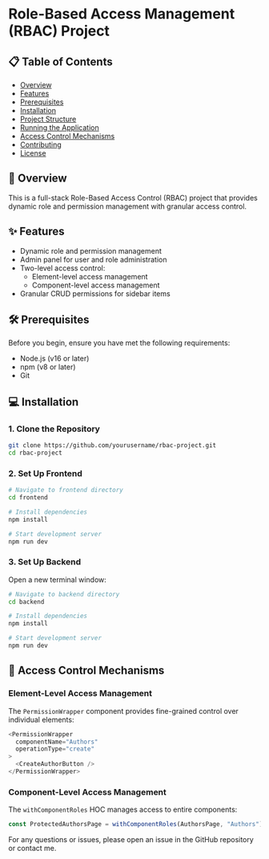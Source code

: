 # Role-Based Access Management (RBAC) Project

## 📋 Table of Contents
- [Overview](#overview)
- [Features](#features)
- [Prerequisites](#prerequisites)
- [Installation](#installation)
- [Project Structure](#project-structure)
- [Running the Application](#running-the-application)
- [Access Control Mechanisms](#access-control-mechanisms)
- [Contributing](#contributing)
- [License](#license)

## 🚀 Overview

This is a full-stack Role-Based Access Control (RBAC) project that provides dynamic role and permission management with granular access control.

## ✨ Features

- Dynamic role and permission management
- Admin panel for user and role administration
- Two-level access control:
  - Element-level access management
  - Component-level access management
- Granular CRUD permissions for sidebar items

## 🛠 Prerequisites

Before you begin, ensure you have met the following requirements:

- Node.js (v16 or later)
- npm (v8 or later)
- Git

## 💻 Installation

### 1. Clone the Repository

```bash
git clone https://github.com/yourusername/rbac-project.git
cd rbac-project
```

### 2. Set Up Frontend

```bash
# Navigate to frontend directory
cd frontend

# Install dependencies
npm install

# Start development server
npm run dev
```

### 3. Set Up Backend

Open a new terminal window:

```bash
# Navigate to backend directory
cd backend

# Install dependencies
npm install

# Start development server
npm run dev
```


## 🔐 Access Control Mechanisms

### Element-Level Access Management

The `PermissionWrapper` component provides fine-grained control over individual elements:

```typescript
<PermissionWrapper 
  componentName="Authors" 
  operationType="create"
>
  <CreateAuthorButton />
</PermissionWrapper>
```

### Component-Level Access Management

The `withComponentRoles` HOC manages access to entire components:

```typescript
const ProtectedAuthorsPage = withComponentRoles(AuthorsPage, "Authors");
```


For any questions or issues, please open an issue in the GitHub repository or contact me.
